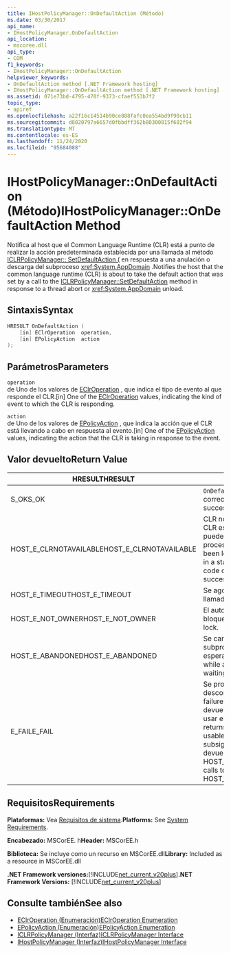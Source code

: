 ```yaml
---
title: IHostPolicyManager::OnDefaultAction (Método)
ms.date: 03/30/2017
api_name:
- IHostPolicyManager.OnDefaultAction
api_location:
- mscoree.dll
api_type:
- COM
f1_keywords:
- IHostPolicyManager::OnDefaultAction
helpviewer_keywords:
- OnDefaultAction method [.NET Framework hosting]
- IHostPolicyManager::OnDefaultAction method [.NET Framework hosting]
ms.assetid: 071e73bd-4795-470f-9373-cfaef553b7f2
topic_type:
- apiref
ms.openlocfilehash: a22f16c14514b90ce888fafc0ea554bd9f90cb11
ms.sourcegitcommit: d8020797a6657d0fbbdff362b80300815f682f94
ms.translationtype: MT
ms.contentlocale: es-ES
ms.lasthandoff: 11/24/2020
ms.locfileid: "95684088"
---
```

# <a name="ihostpolicymanagerondefaultaction-method"></a><span data-ttu-id="8dff6-102">IHostPolicyManager::OnDefaultAction (Método)</span><span class="sxs-lookup"><span data-stu-id="8dff6-102">IHostPolicyManager::OnDefaultAction Method</span></span>

<span data-ttu-id="8dff6-103">Notifica al host que el Common Language Runtime (CLR) está a punto de realizar la acción predeterminada establecida por una llamada al método [ICLRPolicyManager:: SetDefaultAction (](iclrpolicymanager-setdefaultaction-method.md) en respuesta a una anulación o descarga del subproceso <xref:System.AppDomain> .</span><span class="sxs-lookup"><span data-stu-id="8dff6-103">Notifies the host that the common language runtime (CLR) is about to take the default action that was set by a call to the [ICLRPolicyManager::SetDefaultAction](iclrpolicymanager-setdefaultaction-method.md) method in response to a thread abort or <xref:System.AppDomain> unload.</span></span>  
  
## <a name="syntax"></a><span data-ttu-id="8dff6-104">Sintaxis</span><span class="sxs-lookup"><span data-stu-id="8dff6-104">Syntax</span></span>  
  
```cpp  
HRESULT OnDefaultAction (  
    [in] EClrOperation  operation,
    [in] EPolicyAction  action  
);  
```  
  
## <a name="parameters"></a><span data-ttu-id="8dff6-105">Parámetros</span><span class="sxs-lookup"><span data-stu-id="8dff6-105">Parameters</span></span>  

 `operation`  
 <span data-ttu-id="8dff6-106">de Uno de los valores de [EClrOperation](eclroperation-enumeration.md) , que indica el tipo de evento al que responde el CLR.</span><span class="sxs-lookup"><span data-stu-id="8dff6-106">[in] One of the [EClrOperation](eclroperation-enumeration.md) values, indicating the kind of event to which the CLR is responding.</span></span>  
  
 `action`  
 <span data-ttu-id="8dff6-107">de Uno de los valores de [EPolicyAction](epolicyaction-enumeration.md) , que indica la acción que el CLR está llevando a cabo en respuesta al evento.</span><span class="sxs-lookup"><span data-stu-id="8dff6-107">[in] One of the [EPolicyAction](epolicyaction-enumeration.md) values, indicating the action that the CLR is taking in response to the event.</span></span>  
  
## <a name="return-value"></a><span data-ttu-id="8dff6-108">Valor devuelto</span><span class="sxs-lookup"><span data-stu-id="8dff6-108">Return Value</span></span>  
  
|<span data-ttu-id="8dff6-109">HRESULT</span><span class="sxs-lookup"><span data-stu-id="8dff6-109">HRESULT</span></span>|<span data-ttu-id="8dff6-110">Descripción</span><span class="sxs-lookup"><span data-stu-id="8dff6-110">Description</span></span>|  
|-------------|-----------------|  
|<span data-ttu-id="8dff6-111">S_OK</span><span class="sxs-lookup"><span data-stu-id="8dff6-111">S_OK</span></span>|<span data-ttu-id="8dff6-112">`OnDefaultAction` se devolvió correctamente.</span><span class="sxs-lookup"><span data-stu-id="8dff6-112">`OnDefaultAction` returned successfully.</span></span>|  
|<span data-ttu-id="8dff6-113">HOST_E_CLRNOTAVAILABLE</span><span class="sxs-lookup"><span data-stu-id="8dff6-113">HOST_E_CLRNOTAVAILABLE</span></span>|<span data-ttu-id="8dff6-114">CLR no se ha cargado en un proceso o CLR está en un estado en el que no puede ejecutar código administrado ni procesar la llamada.</span><span class="sxs-lookup"><span data-stu-id="8dff6-114">The CLR has not been loaded into a process, or the CLR is in a state in which it cannot run managed code or process the call.</span></span> <span data-ttu-id="8dff6-115">successfully</span><span class="sxs-lookup"><span data-stu-id="8dff6-115">successfully</span></span>|  
|<span data-ttu-id="8dff6-116">HOST_E_TIMEOUT</span><span class="sxs-lookup"><span data-stu-id="8dff6-116">HOST_E_TIMEOUT</span></span>|<span data-ttu-id="8dff6-117">Se agotó el tiempo de espera de la llamada.</span><span class="sxs-lookup"><span data-stu-id="8dff6-117">The call timed out.</span></span>|  
|<span data-ttu-id="8dff6-118">HOST_E_NOT_OWNER</span><span class="sxs-lookup"><span data-stu-id="8dff6-118">HOST_E_NOT_OWNER</span></span>|<span data-ttu-id="8dff6-119">El autor de la llamada no posee el bloqueo.</span><span class="sxs-lookup"><span data-stu-id="8dff6-119">The caller does not own the lock.</span></span>|  
|<span data-ttu-id="8dff6-120">HOST_E_ABANDONED</span><span class="sxs-lookup"><span data-stu-id="8dff6-120">HOST_E_ABANDONED</span></span>|<span data-ttu-id="8dff6-121">Se canceló un evento mientras un subproceso o fibra bloqueados estaba esperando en él.</span><span class="sxs-lookup"><span data-stu-id="8dff6-121">An event was canceled while a blocked thread or fiber was waiting on it.</span></span>|  
|<span data-ttu-id="8dff6-122">E_FAIL</span><span class="sxs-lookup"><span data-stu-id="8dff6-122">E_FAIL</span></span>|<span data-ttu-id="8dff6-123">Se produjo un error grave desconocido.</span><span class="sxs-lookup"><span data-stu-id="8dff6-123">An unknown catastrophic failure occurred.</span></span> <span data-ttu-id="8dff6-124">Cuando un método devuelve E_FAIL, CLR ya no se puede usar en el proceso.</span><span class="sxs-lookup"><span data-stu-id="8dff6-124">When a method returns E_FAIL, the CLR is no longer usable within the process.</span></span> <span data-ttu-id="8dff6-125">Las llamadas subsiguientes a métodos de hospedaje devuelven HOST_E_CLRNOTAVAILABLE.</span><span class="sxs-lookup"><span data-stu-id="8dff6-125">Subsequent calls to hosting methods return HOST_E_CLRNOTAVAILABLE.</span></span>|  
  
## <a name="requirements"></a><span data-ttu-id="8dff6-126">Requisitos</span><span class="sxs-lookup"><span data-stu-id="8dff6-126">Requirements</span></span>  

 <span data-ttu-id="8dff6-127">**Plataformas:** Vea [Requisitos de sistema](../../get-started/system-requirements.md).</span><span class="sxs-lookup"><span data-stu-id="8dff6-127">**Platforms:** See [System Requirements](../../get-started/system-requirements.md).</span></span>  
  
 <span data-ttu-id="8dff6-128">**Encabezado:** MSCorEE. h</span><span class="sxs-lookup"><span data-stu-id="8dff6-128">**Header:** MSCorEE.h</span></span>  
  
 <span data-ttu-id="8dff6-129">**Biblioteca:** Se incluye como un recurso en MSCorEE.dll</span><span class="sxs-lookup"><span data-stu-id="8dff6-129">**Library:** Included as a resource in MSCorEE.dll</span></span>  
  
 <span data-ttu-id="8dff6-130">**.NET Framework versiones:**[!INCLUDE[net_current_v20plus](../../../../includes/net-current-v20plus-md.md)]</span><span class="sxs-lookup"><span data-stu-id="8dff6-130">**.NET Framework Versions:** [!INCLUDE[net_current_v20plus](../../../../includes/net-current-v20plus-md.md)]</span></span>  
  
## <a name="see-also"></a><span data-ttu-id="8dff6-131">Consulte también</span><span class="sxs-lookup"><span data-stu-id="8dff6-131">See also</span></span>

- [<span data-ttu-id="8dff6-132">EClrOperation (Enumeración)</span><span class="sxs-lookup"><span data-stu-id="8dff6-132">EClrOperation Enumeration</span></span>](eclroperation-enumeration.md)
- [<span data-ttu-id="8dff6-133">EPolicyAction (Enumeración)</span><span class="sxs-lookup"><span data-stu-id="8dff6-133">EPolicyAction Enumeration</span></span>](epolicyaction-enumeration.md)
- [<span data-ttu-id="8dff6-134">ICLRPolicyManager (Interfaz)</span><span class="sxs-lookup"><span data-stu-id="8dff6-134">ICLRPolicyManager Interface</span></span>](iclrpolicymanager-interface.md)
- [<span data-ttu-id="8dff6-135">IHostPolicyManager (Interfaz)</span><span class="sxs-lookup"><span data-stu-id="8dff6-135">IHostPolicyManager Interface</span></span>](ihostpolicymanager-interface.md)

